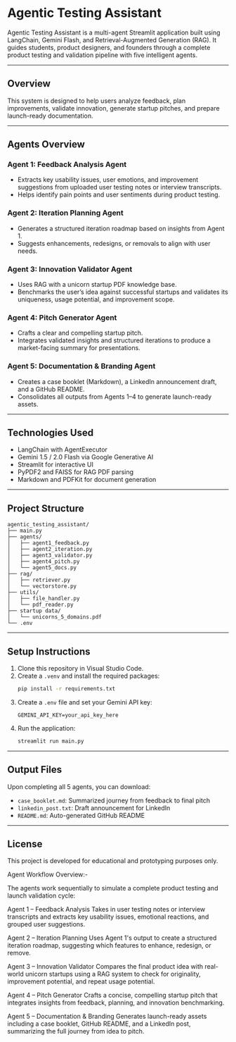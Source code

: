 
# Agentic Testing Assistant

Agentic Testing Assistant is a multi-agent Streamlit application built using LangChain, Gemini Flash, and Retrieval-Augmented Generation (RAG). It guides students, product designers, and founders through a complete product testing and validation pipeline with five intelligent agents.

---

## Overview

This system is designed to help users analyze feedback, plan improvements, validate innovation, generate startup pitches, and prepare launch-ready documentation.

---

## Agents Overview

### Agent 1: Feedback Analysis Agent
- Extracts key usability issues, user emotions, and improvement suggestions from uploaded user testing notes or interview transcripts.
- Helps identify pain points and user sentiments during product testing.

### Agent 2: Iteration Planning Agent
- Generates a structured iteration roadmap based on insights from Agent 1.
- Suggests enhancements, redesigns, or removals to align with user needs.

### Agent 3: Innovation Validator Agent
- Uses RAG with a unicorn startup PDF knowledge base.
- Benchmarks the user’s idea against successful startups and validates its uniqueness, usage potential, and improvement scope.

### Agent 4: Pitch Generator Agent
- Crafts a clear and compelling startup pitch.
- Integrates validated insights and structured iterations to produce a market-facing summary for presentations.

### Agent 5: Documentation & Branding Agent
- Creates a case booklet (Markdown), a LinkedIn announcement draft, and a GitHub README.
- Consolidates all outputs from Agents 1–4 to generate launch-ready assets.

---

## Technologies Used

- LangChain with AgentExecutor
- Gemini 1.5 / 2.0 Flash via Google Generative AI
- Streamlit for interactive UI
- PyPDF2 and FAISS for RAG PDF parsing
- Markdown and PDFKit for document generation

---

## Project Structure

```
agentic_testing_assistant/
├── main.py
├── agents/
│   ├── agent1_feedback.py
│   ├── agent2_iteration.py
│   ├── agent3_validator.py
│   ├── agent4_pitch.py
│   └── agent5_docs.py
├── rag/
│   ├── retriever.py
│   └── vectorstore.py
├── utils/
│   ├── file_handler.py
│   └── pdf_reader.py
├── startup data/
│   └── unicorns_5_domains.pdf
└── .env
```

---

## Setup Instructions

1. Clone this repository in Visual Studio Code.
2. Create a `.venv` and install the required packages:
   ```bash
   pip install -r requirements.txt
   ```
3. Create a `.env` file and set your Gemini API key:
   ```
   GEMINI_API_KEY=your_api_key_here
   ```
4. Run the application:
   ```bash
   streamlit run main.py
   ```

---

## Output Files

Upon completing all 5 agents, you can download:
- `case_booklet.md`: Summarized journey from feedback to final pitch
- `linkedin_post.txt`: Draft announcement for LinkedIn
- `README.md`: Auto-generated GitHub README

---

## License

This project is developed for educational and prototyping purposes only.


Agent Workflow Overview:-

The agents work sequentially to simulate a complete product testing and launch validation cycle:

Agent 1 – Feedback Analysis
Takes in user testing notes or interview transcripts and extracts key usability issues, emotional reactions, and grouped user suggestions.

Agent 2 – Iteration Planning
Uses Agent 1's output to create a structured iteration roadmap, suggesting which features to enhance, redesign, or remove.

Agent 3 – Innovation Validator
Compares the final product idea with real-world unicorn startups using a RAG system to check for originality, improvement potential, and repeat usage potential.

Agent 4 – Pitch Generator
Crafts a concise, compelling startup pitch that integrates insights from feedback, planning, and innovation benchmarking.

Agent 5 – Documentation & Branding
Generates launch-ready assets including a case booklet, GitHub README, and a LinkedIn post, summarizing the full journey from idea to pitch.
